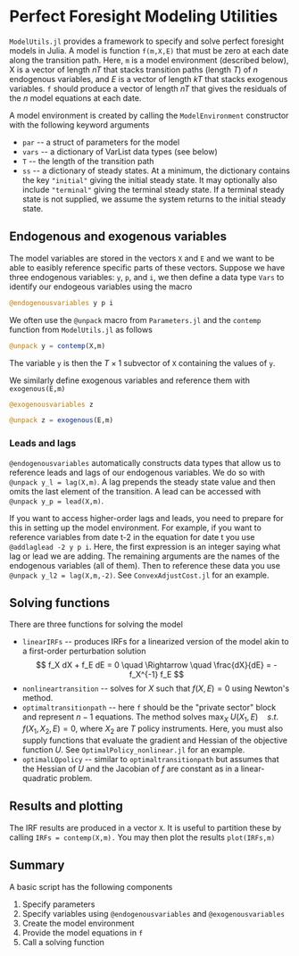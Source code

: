 # Perfect Foresight Modeling Utilities

`ModelUtils.jl` provides a framework to specify and solve perfect foresight models in Julia. A model is function `f(m,X,E)` that must be zero at each date along the transition path. Here, `m` is a model environment (described below), X is a vector of length $nT$ that stacks transition paths (length $T$) of $n$ endogenous variables, and $E$ is a vector of length $kT$ that stacks exogenous variables. `f` should produce a vector of length $nT$ that gives the residuals of the $n$ model equations at each date.

A model environment is created by calling the `ModelEnvironment` constructor with the following keyword arguments

* `par` -- a struct of parameters for the model
* `vars` -- a dictionary of VarList data types (see below)
* `T` -- the length of the transition path
* `ss` -- a dictionary of steady states. At a minimum, the dictionary contains the key `"initial"` giving the initial steady state. It may optionally also include `"terminal"` giving the terminal steady state. If a terminal steady state is not supplied, we assume the system returns to the initial steady state.

## Endogenous and exogenous variables  

The model variables are stored in the vectors `X` and `E` and we want to be able to easibly reference specific parts of these vectors. Suppose we have three endogenous variables: `y`, `p`, and `i`, we then define a data type `Vars` to identify our endogeous variables using the macro

```julia
@endogenousvariables y p i
```

We often use the `@unpack` macro from `Parameters.jl` and the `contemp` function from `ModelUtils.jl` as follows
```julia
@unpack y = contemp(X,m)
```
The variable `y` is then the $T\times 1$ subvector of `X` containing the values of `y`.


We similarly define exogenous variables and reference them with `exogenous(E,m)`
```julia
@exogenousvariables z

@unpack z = exogenous(E,m)
```


### Leads and lags

`@endogenousvariables` automatically constructs data types that allow us to reference leads and lags of our endogenous variables. We do so with `@unpack y_l = lag(X,m)`.  A lag prepends the steady state value and then omits the last element of the transition.  A lead can be accessed with `@unpack y_p = lead(X,m)`. 

If you want to access higher-order lags and leads, you need to prepare for this in setting up the model environment. For example, if you want to reference variables from date t-2 in the equation for date t you use `@addlaglead -2 y p i`. Here, the first expression is an integer saying what lag or lead we are adding. The remaining arguments are the names of the endogenous variables (all of them). Then to reference these data you use `@unpack y_l2 = lag(X,m,-2)`.   See `ConvexAdjustCost.jl` for an example.

## Solving functions

There are three functions for solving the model

* `linearIRFs` -- produces IRFs for a linearized version of the model akin to a first-order perturbation solution
$$
f_X dX + f_E dE = 0 \quad \Rightarrow \quad \frac{dX}{dE} = - f_X^{-1} f_E
$$
* `nonlineartransition` -- solves for $X$ such that $f(X,E) = 0$ using Newton's method.
* `optimaltransitionpath` -- here `f` should be the "private sector" block and represent $n-1$ equations. The method solves
$\max_X \; U(X_1,E) \quad s.t. \quad f(X_1,X_2,E) = 0,$ 
where $X_2$ are $T$ policy instruments. Here, you must also supply functions that evaluate the gradient and Hessian of the objective function $U$. See `OptimalPolicy_nonlinear.jl` for an example.
* `optimalLQpolicy` -- similar to `optimaltransitionpath` but assumes that the Hessian of $U$ and the Jacobian of $f$ are constant as in a linear-quadratic problem.


## Results and plotting

The IRF results are produced in a vector `X`. It is useful to partition these by calling `IRFs = contemp(X,m).` You may then plot the results `plot(IRFs,m)`

## Summary

A basic script has the following components

1. Specify parameters
1. Specify variables using `@endogenousvariables` and `@exogenousvariables`
1. Create the model environment
1. Provide the model equations in `f`
1. Call a solving function
